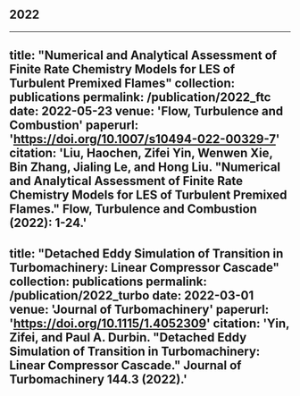 ## 2022
---
title: "Numerical and Analytical Assessment of Finite Rate Chemistry Models for LES of Turbulent Premixed Flames"
collection: publications
permalink: /publication/2022_ftc
date: 2022-05-23
venue: 'Flow, Turbulence and Combustion'
paperurl: 'https://doi.org/10.1007/s10494-022-00329-7'
citation: 'Liu, Haochen, Zifei Yin, Wenwen Xie, Bin Zhang, Jialing Le, and Hong Liu. "Numerical and Analytical Assessment of Finite Rate Chemistry Models for LES of Turbulent Premixed Flames." Flow, Turbulence and Combustion (2022): 1-24.'
---
title: "Detached Eddy Simulation of Transition in Turbomachinery: Linear Compressor Cascade"
collection: publications
permalink: /publication/2022_turbo
date: 2022-03-01
venue: 'Journal of Turbomachinery'
paperurl: 'https://doi.org/10.1115/1.4052309'
citation: 'Yin, Zifei, and Paul A. Durbin. "Detached Eddy Simulation of Transition in Turbomachinery: Linear Compressor Cascade." Journal of Turbomachinery 144.3 (2022).'
---
